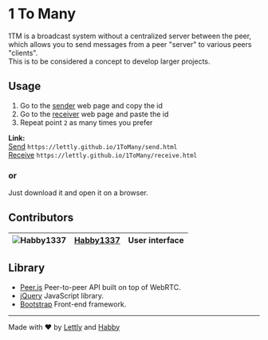 # 1 To Many
  
1TM is a broadcast system without a centralized server between the peer, which allows you to send messages from a peer "server" to various peers "clients".  
This is to be considered a concept to develop larger projects.

## Usage

 1. Go to the [sender](https://lettly.github.io/1ToMany/send.html) web page and copy the id
 2. Go to the [receiver](https://lettly.github.io/1ToMany/receive.html) web page and paste the id
 3. Repeat point `2` as many times you prefer

**Link:**  
[Send](https://lettly.github.io/1ToMany/send.html) `https://lettly.github.io/1ToMany/send.html`  
[Receive](https://lettly.github.io/1ToMany/receive.html) `https://lettly.github.io/1ToMany/receive.html`
### or

Just download it and open it on a browser.

## Contributors
|![Habby1337](https://github.com/habby1337.png?size=50)| [**Habby1337**](https://github.com/habby1337) | User interface  |
|--|--|--| 


## Library

 - [Peer.js](https://github.com/peers/peerjs) Peer-to-peer API built on top of WebRTC.
 - [jQuery](https://github.com/jquery/jquery) JavaScript library.
 - [Bootstrap](https://github.com/twbs/bootstrap) Front-end framework.
---
Made with ❤️ by [Lettly]([https://github.com/lettly](https://github.com/lettly)) and [Habby](https://github.com/habby1337)